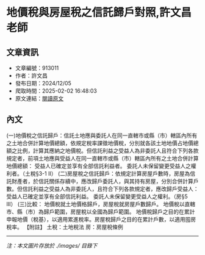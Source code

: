 # 地價稅與房屋稅之信託歸戶對照,許文昌老師

## 文章資訊
- 文章編號：913011
- 作者：許文昌
- 發布日期：2024/12/05
- 爬取時間：2025-02-02 16:48:03
- 原文連結：[閱讀原文](https://real-estate.get.com.tw/Columns/detail.aspx?no=913011)

## 內文
(一)地價稅之信託歸戶：信託土地應與委託人在同一直轄市或縣（市）轄區內所有之土地合併計算地價總額，依規定稅率課徵地價稅，分別就各該土地地價占地價總額之比例，計算其應納之地價稅。但信託利益之受益人為非委託人且符合下列各款規定者，前項土地應與受益人在同一直轄市或縣（市）轄區內所有之土地合併計算地價總額：
受益人已確定並享有全部信託利益者。
委託人未保留變更受益人之權利者。（土稅§3-1 II）
(二)房屋稅之信託歸戶：依規定計算房屋戶數時，房屋為信託財產者，於信託關係存續中，應改歸戶委託人，與其持有房屋，分別合併計算戶數。但信託利益之受益人為非委託人，且符合下列各款規定者，應改歸戶受益人：
受益人已確定並享有全部信託利益。
委託人未保留變更受益人之權利。（房§5 III）
(三)比較：
地價稅就土地價格歸戶，房屋稅就房屋戶數歸戶。
地價稅以直轄市、縣（市）為歸戶範圍，房屋稅以全國為歸戶範圍。
地價稅歸戶之目的在累計申報地價（稅基），以適用累進稅率。房屋稅歸戶之目的在累計戶數，以適用囤房稅率。
【附註】
土稅：土地稅法
房：房屋稅條例

---
*注：本文圖片存放於 ./images/ 目錄下*
